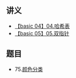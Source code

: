 ## 讲义
- [【basic 04】04.哈希表](https://github.com/leetcode-pp/91alg-1/blob/master/basic-04.md)
- [【basic 05】05.双指针](https://lucifer.ren/blog/2020/05/26/91algo-basic-05.two-pointer/)


## 题目
- 75.[颜色分类](https://leetcode-cn.com/problems/sort-colors/)

